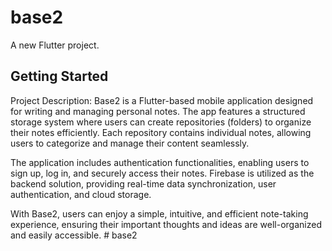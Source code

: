 # base2

A new Flutter project.

## Getting Started

Project Description:
Base2 is a Flutter-based mobile application designed for writing and managing personal notes. The app features a structured storage system where users can create repositories (folders) to organize their notes efficiently. Each repository contains individual notes, allowing users to categorize and manage their content seamlessly.

The application includes authentication functionalities, enabling users to sign up, log in, and securely access their notes. Firebase is utilized as the backend solution, providing real-time data synchronization, user authentication, and cloud storage.

With Base2, users can enjoy a simple, intuitive, and efficient note-taking experience, ensuring their important thoughts and ideas are well-organized and easily accessible.
#   b a s e 2 
 
 
